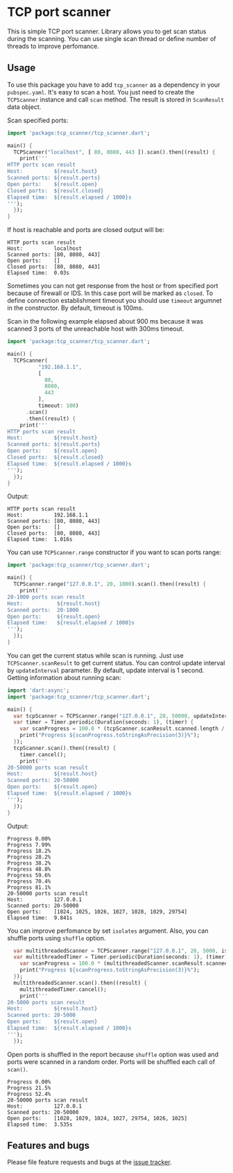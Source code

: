 # TCP port scanner

This is simple TCP port scanner. Library allows you to get scan status during the scanning. You can use single scan thread or define number of threads to improve perfomance.

## Usage

To use this package you have to add `tcp_scanner` as a dependency in your `pubspec.yaml`.
It's easy to scan a host. You just need to create the `TCPScanner` instance and call `scan` method. The result is stored in `ScanResult` data object.

Scan specified ports:

```dart
import 'package:tcp_scanner/tcp_scanner.dart';

main() {
  TCPScanner("localhost", [ 80, 8080, 443 ]).scan().then((result) {
    print('''
HTTP ports scan result
Host:          ${result.host}
Scanned ports: ${result.ports}
Open ports:    ${result.open}
Closed ports:  ${result.closed}
Elapsed time:  ${result.elapsed / 1000}s
''');
  });
}
```

If host is reachable and ports are closed output will be:

```
HTTP ports scan result
Host:          localhost
Scanned ports: [80, 8080, 443]
Open ports:    []
Closed ports:  [80, 8080, 443]
Elapsed time:  0.03s
```

Sometimes you can not get response from the host or from specified port because of firewall or IDS. In this case port will be marked as `closed`. To define connection establishment timeout you should use `timeout` argumnet in the constructor. By default, timeout is 100ms.

Scan in the following example elapsed about 900 ms because it was scanned 3 ports of the unreachable host with 300ms timeout.

```dart
import 'package:tcp_scanner/tcp_scanner.dart';

main() {
  TCPScanner(
          "192.168.1.1",
          [
            80,
            8080,
            443
          ],
          timeout: 100)
      .scan()
      .then((result) {
    print('''
HTTP ports scan result
Host:          ${result.host}
Scanned ports: ${result.ports}
Open ports:    ${result.open}
Closed ports:  ${result.closed}
Elapsed time:  ${result.elapsed / 1000}s
''');
  });
}
```

Output:

```
HTTP ports scan result
Host:          192.168.1.1
Scanned ports: [80, 8080, 443]
Open ports:    []
Closed ports:  [80, 8080, 443]
Elapsed time:  1.016s
```

You can use `TCPScanner.range` constructor if you want to scan ports range:

```dart
import 'package:tcp_scanner/tcp_scanner.dart';

main() {
  TCPScanner.range("127.0.0.1", 20, 1000).scan().then((result) {
    print('''
20-1000 ports scan result
Host:           ${result.host}
Scanned ports:  20-1000
Open ports:     ${result.open}
Elapsed time:   ${result.elapsed / 1000}s
''');
  });
}
```

You can get the current status while scan is running. Just use `TCPScanner.scanResult` to get current status. You can control update interval by `updateInterval` parameter. By default, update interval is 1 second. Getting information about running scan:

```dart
import 'dart:async';
import 'package:tcp_scanner/tcp_scanner.dart';

main() {
  var tcpScanner = TCPScanner.range("127.0.0.1", 20, 50000, updateInterval: Duration(seconds: 5));
  var timer = Timer.periodic(Duration(seconds: 1), (timer) {
    var scanProgress = 100.0 * (tcpScanner.scanResult.scanned.length / tcpScanner.scanResult.ports.length);
    print("Progress ${scanProgress.toStringAsPrecision(3)}%");
  });
  tcpScanner.scan().then((result) {
    timer.cancel();
    print('''
20-50000 ports scan result
Host:          ${result.host}
Scanned ports: 20-50000
Open ports:    ${result.open}
Elapsed time:  ${result.elapsed / 1000}s
''');
  });
}
```

Output:

```
Progress 0.00%
Progress 7.99%
Progress 18.2%
Progress 28.2%
Progress 38.2%
Progress 48.8%
Progress 59.6%
Progress 70.4%
Progress 81.1%
20-50000 ports scan result
Host:          127.0.0.1
Scanned ports: 20-50000
Open ports:    [1024, 1025, 1026, 1027, 1028, 1029, 29754]
Elapsed time:  9.841s
```

You can improve perfomance by set `isolates` argument. Also, you can shuffle ports using `shuffle` option.

```dart
  var multithreadedScanner = TCPScanner.range("127.0.0.1", 20, 5000, isolates: 10, shuffle: true);
  var multithreadedTimer = Timer.periodic(Duration(seconds: 1), (timer) {
    var scanProgress = 100.0 * (multithreadedScanner.scanResult.scanned.length / multithreadedScanner.scanResult.ports.length);
    print("Progress ${scanProgress.toStringAsPrecision(3)}%");
  });
  multithreadedScanner.scan().then((result) {
    multithreadedTimer.cancel();
    print('''
20-5000 ports scan result
Host:          ${result.host}
Scanned ports: 20-5000
Open ports:    ${result.open}
Elapsed time:  ${result.elapsed / 1000}s
''');
  });
```

Open ports is shuffled in the report because `shuffle` option was used and ports were scanned in a random order. Ports will be shuffled each call of `scan()`.

```
Progress 0.00%
Progress 21.5%
Progress 52.4%
20-50000 ports scan result
Host:          127.0.0.1
Scanned ports: 20-50000
Open ports:    [1028, 1029, 1024, 1027, 29754, 1026, 1025]
Elapsed time:  3.535s
```

## Features and bugs

Please file feature requests and bugs at the [issue tracker][tracker].

[tracker]: https://github.com/shpak86/tcp_scanner/issues
